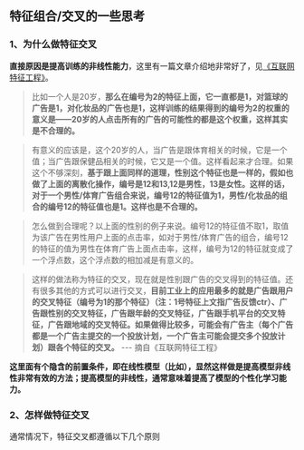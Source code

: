 ## 特征组合/交叉的一些思考

### 1、为什么做特征交叉
**直接原因是提高训练的非线性能力**，这里有一篇文章介绍地非常好了，见[《互联网特征工程》](https://blog.csdn.net/mytestmy/article/details/19088827)。

> 比如一个人是20岁，**那么在编号为2的特征上面，它一直都是1，对篮球的广告是1，对化妆品的广告也是1，这样训练的结果得到的编号为2的权重的意义是——20岁的人点击所有的广告的可能性的都是这个权重，这样其实是不合理的。**  

>有意义的应该是，这个20岁的人，当广告是跟体育相关的时候，它是一个值；当广告跟保健品相关的时候，它又是一个值。这样看起来才合理。如果这个不够深刻，**基于跟上面同样的道理，性别这个特征也是一样的，假如也做了上面的离散化操作，编号是12和13,12是男性，13是女性。这样的话，对于一个男性/体育广告组合来说，编号12的特征值为1，男性/化妆品的组合的编号12的特征值也是1。这样也是不合理的。**  

>怎么做到合理呢？以上面的性别的例子来说。编号12的特征值不取1，取值为该广告在男性用户上面的点击率，如对于男性/体育广告的组合，编号12的特征的值为男性在体育广告上面点击率，这样，编号为12的特征就变成了一个浮点数，这个浮点数的相加减是有意义的。  

>这样的做法称为特征的交叉，现在就是性别跟广告的交叉得到的特征值。还有很多其他的方式可以进行交叉，**目前工业上的应用最多的就是广告跟用户的交叉特征（编号为1的那个特征）（注：1号特征上文指广告反馈ctr）、广告跟性别的交叉特征，广告跟年龄的交叉特征，广告跟手机平台的交叉特征，广告跟地域的交叉特征。如果做得比较多，可能会有广告主（每个广告都是一个广告主提交的一个投放计划，一个广告主可能会提交多个投放计划）跟各个特征的交叉。**   --- 摘自《互联网特征工程》

**这里面有个隐含的前置条件，即在线性模型（比如），显然这样做是提高模型非线性非常有效的方法；提高模型的非线性，通常意味着提高了模型的个性化学习能力。**

### 2、怎样做特征交叉
通常情况下，特征交叉都遵循以下几个原则

